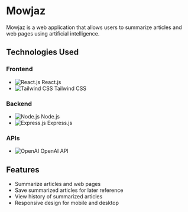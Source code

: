 # Mowjaz

Mowjaz is a web application that allows users to summarize articles and web pages using artificial intelligence.

## Technologies Used

### Frontend
- ![React.js](https://img.shields.io/badge/React.js-61DAFB?style=for-the-badge&logo=react&logoColor=white) React.js
- ![Tailwind CSS](https://img.shields.io/badge/Tailwind_CSS-38B2AC?style=for-the-badge&logo=tailwind-css&logoColor=white) Tailwind CSS

### Backend
- ![Node.js](https://img.shields.io/badge/Node.js-339933?style=for-the-badge&logo=node.js&logoColor=white) Node.js
- ![Express.js](https://img.shields.io/badge/Express.js-000000?style=for-the-badge&logo=express&logoColor=white) Express.js

### APIs
- ![OpenAI](https://img.shields.io/badge/OpenAI-FF4A00?style=for-the-badge&logo=openai&logoColor=white) OpenAI API

## Features
- Summarize articles and web pages
- Save summarized articles for later reference
- View history of summarized articles
- Responsive design for mobile and desktop
